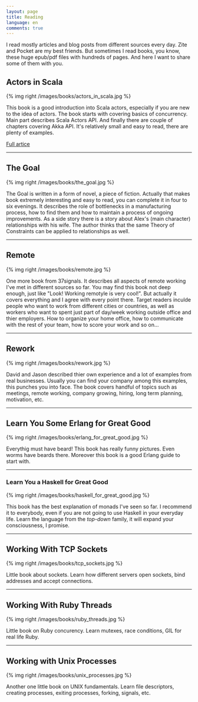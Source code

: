 ```yaml
---
layout: page
title: Reading
language: en
comments: true
---
```


I read mostly articles and blog posts from different sources every day. Zite and Pocket are my best friends. But sometimes I read books, you know, these huge epub/pdf files with hundreds of pages. And here I want to share some of them with you.

## Actors in Scala

{% img right /images/books/actors_in_scala.jpg %}

This book is a good introduction into Scala actors, especially if you are new to the idea of actors. The book starts with covering basics of concurrency. Main part describes Scala Actors API. And finally there are couple of chapters covering Akka API. It's relatively small and easy to read, there are plenty of examples.

[Full artice](/2014/02/21/actors-in-scala)

---

## The Goal

{% img right /images/books/the_goal.jpg %}

The Goal is written in a form of novel, a piece of fiction. Actually that makes book extremely interesting and easy to read, you can complete it in four to six evenings. It describes the role of bottlenecks in a manufacturing process, how to find them and how to maintain a process of ongoing improvements. As a side story there is a story about Alex's (main character) relationships with his wife. The author thinks that the same Theory of Constraints can be applied to relationships as well.

---

## Remote

{% img right /images/books/remote.jpg %}

One more book from 37signals. It describes all aspects of remote working I've met in different sources so far. You may find this book not deep enough, just like "Look! Working remotyle is very cool!". But actually it covers everything and I agree with every point there. Target readers inculde people who want to work from different cities or countries, as well as workers who want to spent just part of day/week working outside office and thier employers. How to organize your home office, how to communicate with the rest of your team, how to score your work and so on...

---

## Rework

{% img right /images/books/rework.jpg %}

David and Jason described thier own experience and a lot of examples from real businesses. Usually you can find your company among this examples, this punches you into face. The book covers handful of topics such as meetings, remote working, company growing, hiring, long term planning, motivation, etc. 

---

## Learn You Some Erlang for Great Good

{% img right /images/books/erlang_for_great_good.jpg %}

Everythig must have beard! This book has really funny pictures. Even worms have beards there. Moreover this book is a good Erlang guide to start with.

---

### Learn You a Haskell for Great Good

{% img right /images/books/haskell_for_great_good.jpg %}

This book has the best explanation of monads I've seen so far. I recommend it to everybody, even if you are not going to use Haskell in your everyday life. Learn the language from the _top-down_ family, it will expand your consciousness, I promise.

---

## Working With TCP Sockets

{% img right /images/books/tcp_sockets.jpg %}

Little book about sockets. Learn how different servers open sockets, bind addresses and accept connections.

---

## Working With Ruby Threads

{% img right /images/books/ruby_threads.jpg %}

Little book on Ruby concurency. Learn mutexes, race conditions, GIL for real life Ruby.

---

## Working with Unix Processes

{% img right /images/books/unix_processes.jpg %}

Another one little book on UNIX fundamentals. Learn file descriptors, creating processes, exiting processes, forking, signals, etc.
